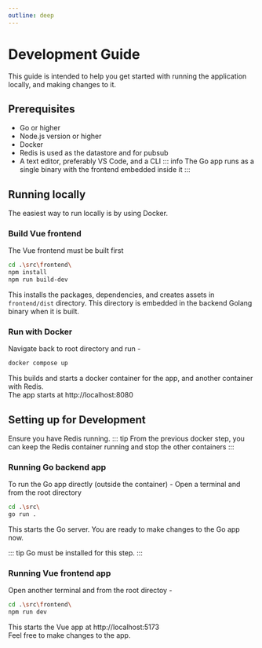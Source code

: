 ```yaml
---
outline: deep
---
```

# Development Guide
This guide is intended to help you get started with running the application locally, and making changes to it.

## Prerequisites
- Go <Badge type="tip" text="1.22.0" /> or higher
- Node.js version <Badge type="tip" text="20.10.0" /> or higher
- Docker
- Redis is used as the datastore and for pubsub
- A text editor, preferably VS Code, and a CLI
::: info
The Go app runs as a single binary with the frontend embedded inside it
:::

## Running locally
The easiest way to run locally is by using Docker.

### Build Vue frontend
The Vue frontend must be built first
```sh
cd .\src\frontend\
npm install
npm run build-dev
```
This installs the packages, dependencies, and creates assets in <code>frontend/dist</code> directory. This directory is embedded in the backend Golang binary when it is built.

### Run with Docker
Navigate back to root directory and run -
```sh
docker compose up
```
This builds and starts a docker container for the app, and another container with Redis.\
The app starts at http://localhost:8080

## Setting up for Development
Ensure you have Redis running.
::: tip
From the previous docker step, you can keep the Redis container running and stop the other containers
:::
### Running Go backend app
To run the Go app directly (outside the container) -
Open a terminal and from the root directory
```sh
cd .\src\
go run .
```
This starts the Go server. You are ready to make changes to the Go app now.

::: tip
Go must be installed for this step.
:::

### Running Vue frontend app
Open another terminal and from the root directoy - 
```sh
cd .\src\frontend\
npm run dev
```
This starts the Vue app at http://localhost:5173\
Feel free to make changes to the app.